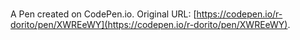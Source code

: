 # 

A Pen created on CodePen.io. Original URL: [https://codepen.io/r-dorito/pen/XWREeWY](https://codepen.io/r-dorito/pen/XWREeWY).


